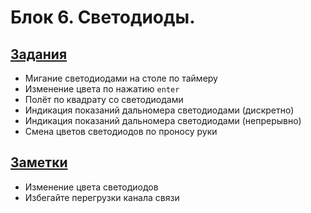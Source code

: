 # Блок 6. Светодиоды.

## [Задания](./Задания.md)
* Мигание светодиодами на столе по таймеру
* Изменение цвета по нажатию `enter`
* Полёт по квадрату со светодиодами
* Индикация показаний дальномера светодиодами (дискретно)
* Индикация показаний дальномера светодиодами (непрерывно)
* Смена цветов светодиодов по проносу руки

## [Заметки](./Заметки.md)
* Изменение цвета светодиодов
* Избегайте перегрузки канала связи
